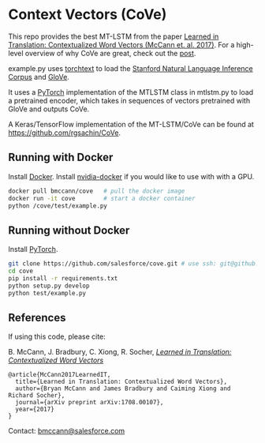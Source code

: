 # Context Vectors (CoVe)

This repo provides the best MT-LSTM from the paper [Learned in Translation: Contextualized Word Vectors (McCann et. al. 2017)](https://arxiv.org/abs/1708.00107).
For a high-level overview of why CoVe are great, check out the [post](https://einstein.ai/research/learned-in-translation-contextualized-word-vectors).

example.py uses [torchtext](https://github.com/pytorch/text/tree/master/torchtext) to load the [Stanford Natural Language Inference Corpus](https://nlp.stanford.edu/projects/snli/) and [GloVe](https://nlp.stanford.edu/projects/glove/).

It uses a [PyTorch](http://pytorch.org/) implementation of the MTLSTM class in mtlstm.py to load a pretrained encoder, 
which takes in sequences of vectors pretrained with GloVe and outputs CoVe.

A Keras/TensorFlow implementation of the MT-LSTM/CoVe can be found at https://github.com/rgsachin/CoVe.

## Running with Docker

Install [Docker](https://www.docker.com/get-docker).
Install [nvidia-docker](https://github.com/NVIDIA/nvidia-docker) if you would like to use with with a GPU.

```bash
docker pull bmccann/cove   # pull the docker image
docker run -it cove        # start a docker container
python /cove/test/example.py
```

## Running without Docker

Install [PyTorch](http://pytorch.org/).

```bash 
git clone https://github.com/salesforce/cove.git # use ssh: git@github.com:salesforce/cove.git
cd cove
pip install -r requirements.txt
python setup.py develop
python test/example.py
```


## References

If using this code, please cite:

   B. McCann, J. Bradbury, C. Xiong, R. Socher, [*Learned in Translation: Contextualized Word Vectors*](https://arxiv.org/abs/1708.00107)

```
@article{McCann2017LearnedIT,
  title={Learned in Translation: Contextualized Word Vectors},
  author={Bryan McCann and James Bradbury and Caiming Xiong and Richard Socher},
  journal={arXiv preprint arXiv:1708.00107},
  year={2017}
}
```

Contact: [bmccann@salesforce.com](mailto:bmccann@salesforce.com)
